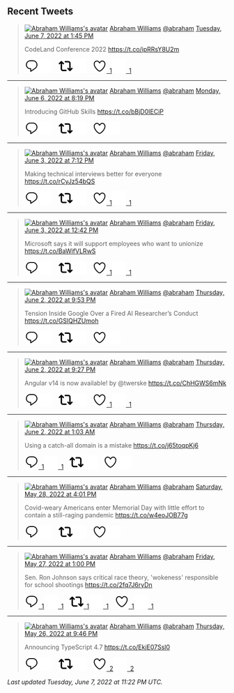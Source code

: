 ## Recent Tweets

> [![Abraham Williams's avatar](https://pbs.twimg.com/profile_images/897079141719195648/_mvh-QJH_mini.jpg)](https://twitter.com/abraham) [Abraham Williams](https://twitter.com/abraham) [@abraham](https://twitter.com/abraham) [Tuesday, June 7, 2022 at 1:45 PM](https://twitter.com/abraham/status/1534169783209381889)
>
> CodeLand Conference 2022 https://t.co/ipRRsY8U2m
>
> [![Reply](./images/reply_light.svg#gh-light-mode-only "Reply")](https://twitter.com/intent/tweet?in_reply_to=1534169783209381889#gh-light-mode-only)[![Reply](./images/reply.svg#gh-dark-mode-only "Reply")](https://twitter.com/intent/tweet?in_reply_to=1534169783209381889#gh-dark-mode-only)&emsp;[![Retweet](./images/retweet_light.svg#gh-light-mode-only "Retweet")](https://twitter.com/intent/retweet?tweet_id=1534169783209381889#gh-light-mode-only)[![Retweet](./images/retweet.svg#gh-dark-mode-only "Retweet")](https://twitter.com/intent/retweet?tweet_id=1534169783209381889#gh-dark-mode-only)&emsp;[![Like](./images/like_light.svg#gh-light-mode-only "Like")&ensp;1](https://twitter.com/intent/favorite?tweet_id=1534169783209381889#gh-light-mode-only)[![Like](./images/like.svg#gh-dark-mode-only "Like")&ensp;1](https://twitter.com/intent/favorite?tweet_id=1534169783209381889#gh-dark-mode-only)


---

> [![Abraham Williams's avatar](https://pbs.twimg.com/profile_images/897079141719195648/_mvh-QJH_mini.jpg)](https://twitter.com/abraham) [Abraham Williams](https://twitter.com/abraham) [@abraham](https://twitter.com/abraham) [Monday, June 6, 2022 at 8:19 PM](https://twitter.com/abraham/status/1533906336630640644)
>
> Introducing GitHub Skills https://t.co/bBjD0IECiP
>
> [![Reply](./images/reply_light.svg#gh-light-mode-only "Reply")](https://twitter.com/intent/tweet?in_reply_to=1533906336630640644#gh-light-mode-only)[![Reply](./images/reply.svg#gh-dark-mode-only "Reply")](https://twitter.com/intent/tweet?in_reply_to=1533906336630640644#gh-dark-mode-only)&emsp;[![Retweet](./images/retweet_light.svg#gh-light-mode-only "Retweet")](https://twitter.com/intent/retweet?tweet_id=1533906336630640644#gh-light-mode-only)[![Retweet](./images/retweet.svg#gh-dark-mode-only "Retweet")](https://twitter.com/intent/retweet?tweet_id=1533906336630640644#gh-dark-mode-only)&emsp;[![Like](./images/like_light.svg#gh-light-mode-only "Like")](https://twitter.com/intent/favorite?tweet_id=1533906336630640644#gh-light-mode-only)[![Like](./images/like.svg#gh-dark-mode-only "Like")](https://twitter.com/intent/favorite?tweet_id=1533906336630640644#gh-dark-mode-only)


---

> [![Abraham Williams's avatar](https://pbs.twimg.com/profile_images/897079141719195648/_mvh-QJH_mini.jpg)](https://twitter.com/abraham) [Abraham Williams](https://twitter.com/abraham) [@abraham](https://twitter.com/abraham) [Friday, June 3, 2022 at 7:12 PM](https://twitter.com/abraham/status/1532802329334128640)
>
> Making technical interviews better for everyone https://t.co/rCyJz54bQS
>
> [![Reply](./images/reply_light.svg#gh-light-mode-only "Reply")](https://twitter.com/intent/tweet?in_reply_to=1532802329334128640#gh-light-mode-only)[![Reply](./images/reply.svg#gh-dark-mode-only "Reply")](https://twitter.com/intent/tweet?in_reply_to=1532802329334128640#gh-dark-mode-only)&emsp;[![Retweet](./images/retweet_light.svg#gh-light-mode-only "Retweet")](https://twitter.com/intent/retweet?tweet_id=1532802329334128640#gh-light-mode-only)[![Retweet](./images/retweet.svg#gh-dark-mode-only "Retweet")](https://twitter.com/intent/retweet?tweet_id=1532802329334128640#gh-dark-mode-only)&emsp;[![Like](./images/like_light.svg#gh-light-mode-only "Like")&ensp;1](https://twitter.com/intent/favorite?tweet_id=1532802329334128640#gh-light-mode-only)[![Like](./images/like.svg#gh-dark-mode-only "Like")&ensp;1](https://twitter.com/intent/favorite?tweet_id=1532802329334128640#gh-dark-mode-only)


---

> [![Abraham Williams's avatar](https://pbs.twimg.com/profile_images/897079141719195648/_mvh-QJH_mini.jpg)](https://twitter.com/abraham) [Abraham Williams](https://twitter.com/abraham) [@abraham](https://twitter.com/abraham) [Friday, June 3, 2022 at 12:42 PM](https://twitter.com/abraham/status/1532704242598912002)
>
> Microsoft says it will support employees who want to unionize https://t.co/BaWifVLRwS
>
> [![Reply](./images/reply_light.svg#gh-light-mode-only "Reply")](https://twitter.com/intent/tweet?in_reply_to=1532704242598912002#gh-light-mode-only)[![Reply](./images/reply.svg#gh-dark-mode-only "Reply")](https://twitter.com/intent/tweet?in_reply_to=1532704242598912002#gh-dark-mode-only)&emsp;[![Retweet](./images/retweet_light.svg#gh-light-mode-only "Retweet")](https://twitter.com/intent/retweet?tweet_id=1532704242598912002#gh-light-mode-only)[![Retweet](./images/retweet.svg#gh-dark-mode-only "Retweet")](https://twitter.com/intent/retweet?tweet_id=1532704242598912002#gh-dark-mode-only)&emsp;[![Like](./images/like_light.svg#gh-light-mode-only "Like")&ensp;1](https://twitter.com/intent/favorite?tweet_id=1532704242598912002#gh-light-mode-only)[![Like](./images/like.svg#gh-dark-mode-only "Like")&ensp;1](https://twitter.com/intent/favorite?tweet_id=1532704242598912002#gh-dark-mode-only)


---

> [![Abraham Williams's avatar](https://pbs.twimg.com/profile_images/897079141719195648/_mvh-QJH_mini.jpg)](https://twitter.com/abraham) [Abraham Williams](https://twitter.com/abraham) [@abraham](https://twitter.com/abraham) [Thursday, June 2, 2022 at 9:53 PM](https://twitter.com/abraham/status/1532480430024314880)
>
> Tension Inside Google Over a Fired AI Researcher’s Conduct https://t.co/GSlQHZUmoh
>
> [![Reply](./images/reply_light.svg#gh-light-mode-only "Reply")](https://twitter.com/intent/tweet?in_reply_to=1532480430024314880#gh-light-mode-only)[![Reply](./images/reply.svg#gh-dark-mode-only "Reply")](https://twitter.com/intent/tweet?in_reply_to=1532480430024314880#gh-dark-mode-only)&emsp;[![Retweet](./images/retweet_light.svg#gh-light-mode-only "Retweet")](https://twitter.com/intent/retweet?tweet_id=1532480430024314880#gh-light-mode-only)[![Retweet](./images/retweet.svg#gh-dark-mode-only "Retweet")](https://twitter.com/intent/retweet?tweet_id=1532480430024314880#gh-dark-mode-only)&emsp;[![Like](./images/like_light.svg#gh-light-mode-only "Like")](https://twitter.com/intent/favorite?tweet_id=1532480430024314880#gh-light-mode-only)[![Like](./images/like.svg#gh-dark-mode-only "Like")](https://twitter.com/intent/favorite?tweet_id=1532480430024314880#gh-dark-mode-only)


---

> [![Abraham Williams's avatar](https://pbs.twimg.com/profile_images/897079141719195648/_mvh-QJH_mini.jpg)](https://twitter.com/abraham) [Abraham Williams](https://twitter.com/abraham) [@abraham](https://twitter.com/abraham) [Thursday, June 2, 2022 at 9:27 PM](https://twitter.com/abraham/status/1532474131245064196)
>
> Angular v14 is now available! by @twerske https://t.co/ChHGWS6mNk
>
> [![Reply](./images/reply_light.svg#gh-light-mode-only "Reply")](https://twitter.com/intent/tweet?in_reply_to=1532474131245064196#gh-light-mode-only)[![Reply](./images/reply.svg#gh-dark-mode-only "Reply")](https://twitter.com/intent/tweet?in_reply_to=1532474131245064196#gh-dark-mode-only)&emsp;[![Retweet](./images/retweet_light.svg#gh-light-mode-only "Retweet")](https://twitter.com/intent/retweet?tweet_id=1532474131245064196#gh-light-mode-only)[![Retweet](./images/retweet.svg#gh-dark-mode-only "Retweet")](https://twitter.com/intent/retweet?tweet_id=1532474131245064196#gh-dark-mode-only)&emsp;[![Like](./images/like_light.svg#gh-light-mode-only "Like")&ensp;1](https://twitter.com/intent/favorite?tweet_id=1532474131245064196#gh-light-mode-only)[![Like](./images/like.svg#gh-dark-mode-only "Like")&ensp;1](https://twitter.com/intent/favorite?tweet_id=1532474131245064196#gh-dark-mode-only)


---

> [![Abraham Williams's avatar](https://pbs.twimg.com/profile_images/897079141719195648/_mvh-QJH_mini.jpg)](https://twitter.com/abraham) [Abraham Williams](https://twitter.com/abraham) [@abraham](https://twitter.com/abraham) [Thursday, June 2, 2022 at 1:03 AM](https://twitter.com/abraham/status/1532166065773477888)
>
> Using a catch-all domain is a mistake https://t.co/j65toqpKj6
>
> [![Reply](./images/reply_light.svg#gh-light-mode-only "Reply")&ensp;1](https://twitter.com/intent/tweet?in_reply_to=1532166065773477888#gh-light-mode-only)[![Reply](./images/reply.svg#gh-dark-mode-only "Reply")&ensp;1](https://twitter.com/intent/tweet?in_reply_to=1532166065773477888#gh-dark-mode-only)&emsp;[![Retweet](./images/retweet_light.svg#gh-light-mode-only "Retweet")](https://twitter.com/intent/retweet?tweet_id=1532166065773477888#gh-light-mode-only)[![Retweet](./images/retweet.svg#gh-dark-mode-only "Retweet")](https://twitter.com/intent/retweet?tweet_id=1532166065773477888#gh-dark-mode-only)&emsp;[![Like](./images/like_light.svg#gh-light-mode-only "Like")](https://twitter.com/intent/favorite?tweet_id=1532166065773477888#gh-light-mode-only)[![Like](./images/like.svg#gh-dark-mode-only "Like")](https://twitter.com/intent/favorite?tweet_id=1532166065773477888#gh-dark-mode-only)


---

> [![Abraham Williams's avatar](https://pbs.twimg.com/profile_images/897079141719195648/_mvh-QJH_mini.jpg)](https://twitter.com/abraham) [Abraham Williams](https://twitter.com/abraham) [@abraham](https://twitter.com/abraham) [Saturday, May 28, 2022 at 4:01 PM](https://twitter.com/abraham/status/1530579972632592384)
>
> Covid-weary Americans enter Memorial Day with little effort to contain a still-raging pandemic https://t.co/w4eoJOB77g
>
> [![Reply](./images/reply_light.svg#gh-light-mode-only "Reply")](https://twitter.com/intent/tweet?in_reply_to=1530579972632592384#gh-light-mode-only)[![Reply](./images/reply.svg#gh-dark-mode-only "Reply")](https://twitter.com/intent/tweet?in_reply_to=1530579972632592384#gh-dark-mode-only)&emsp;[![Retweet](./images/retweet_light.svg#gh-light-mode-only "Retweet")](https://twitter.com/intent/retweet?tweet_id=1530579972632592384#gh-light-mode-only)[![Retweet](./images/retweet.svg#gh-dark-mode-only "Retweet")](https://twitter.com/intent/retweet?tweet_id=1530579972632592384#gh-dark-mode-only)&emsp;[![Like](./images/like_light.svg#gh-light-mode-only "Like")](https://twitter.com/intent/favorite?tweet_id=1530579972632592384#gh-light-mode-only)[![Like](./images/like.svg#gh-dark-mode-only "Like")](https://twitter.com/intent/favorite?tweet_id=1530579972632592384#gh-dark-mode-only)


---

> [![Abraham Williams's avatar](https://pbs.twimg.com/profile_images/897079141719195648/_mvh-QJH_mini.jpg)](https://twitter.com/abraham) [Abraham Williams](https://twitter.com/abraham) [@abraham](https://twitter.com/abraham) [Friday, May 27, 2022 at 1:00 PM](https://twitter.com/abraham/status/1530172187545575424)
>
> Sen. Ron Johnson says critical race theory, 'wokeness' responsible for school shootings https://t.co/2fq7J6ryDn
>
> [![Reply](./images/reply_light.svg#gh-light-mode-only "Reply")&ensp;1](https://twitter.com/intent/tweet?in_reply_to=1530172187545575424#gh-light-mode-only)[![Reply](./images/reply.svg#gh-dark-mode-only "Reply")&ensp;1](https://twitter.com/intent/tweet?in_reply_to=1530172187545575424#gh-dark-mode-only)&emsp;[![Retweet](./images/retweet_light.svg#gh-light-mode-only "Retweet")&ensp;1](https://twitter.com/intent/retweet?tweet_id=1530172187545575424#gh-light-mode-only)[![Retweet](./images/retweet.svg#gh-dark-mode-only "Retweet")&ensp;1](https://twitter.com/intent/retweet?tweet_id=1530172187545575424#gh-dark-mode-only)&emsp;[![Like](./images/like_light.svg#gh-light-mode-only "Like")&ensp;1](https://twitter.com/intent/favorite?tweet_id=1530172187545575424#gh-light-mode-only)[![Like](./images/like.svg#gh-dark-mode-only "Like")&ensp;1](https://twitter.com/intent/favorite?tweet_id=1530172187545575424#gh-dark-mode-only)


---

> [![Abraham Williams's avatar](https://pbs.twimg.com/profile_images/897079141719195648/_mvh-QJH_mini.jpg)](https://twitter.com/abraham) [Abraham Williams](https://twitter.com/abraham) [@abraham](https://twitter.com/abraham) [Thursday, May 26, 2022 at 9:46 PM](https://twitter.com/abraham/status/1529942101110276121)
>
> Announcing TypeScript 4.7 https://t.co/EkjE07Ssl0
>
> [![Reply](./images/reply_light.svg#gh-light-mode-only "Reply")](https://twitter.com/intent/tweet?in_reply_to=1529942101110276121#gh-light-mode-only)[![Reply](./images/reply.svg#gh-dark-mode-only "Reply")](https://twitter.com/intent/tweet?in_reply_to=1529942101110276121#gh-dark-mode-only)&emsp;[![Retweet](./images/retweet_light.svg#gh-light-mode-only "Retweet")](https://twitter.com/intent/retweet?tweet_id=1529942101110276121#gh-light-mode-only)[![Retweet](./images/retweet.svg#gh-dark-mode-only "Retweet")](https://twitter.com/intent/retweet?tweet_id=1529942101110276121#gh-dark-mode-only)&emsp;[![Like](./images/like_light.svg#gh-light-mode-only "Like")&ensp;2](https://twitter.com/intent/favorite?tweet_id=1529942101110276121#gh-light-mode-only)[![Like](./images/like.svg#gh-dark-mode-only "Like")&ensp;2](https://twitter.com/intent/favorite?tweet_id=1529942101110276121#gh-dark-mode-only)


_Last updated Tuesday, June 7, 2022 at 11:22 PM UTC._
